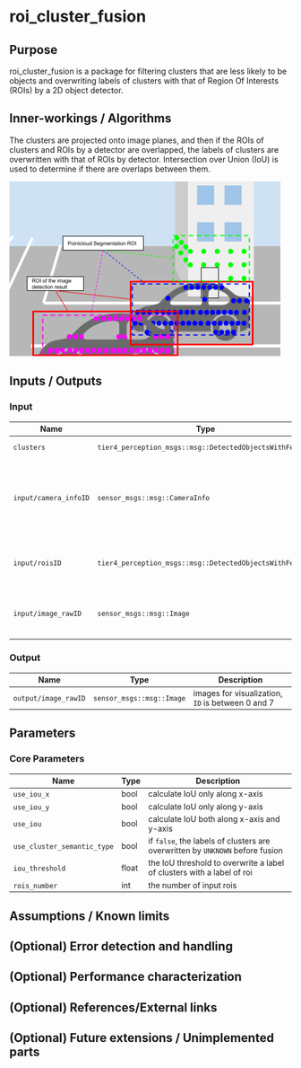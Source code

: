 # roi_cluster_fusion

## Purpose

roi_cluster_fusion is a package for filtering clusters that are less likely to be objects and overwriting labels of clusters with that of Region Of Interests (ROIs) by a 2D object detector.

## Inner-workings / Algorithms

The clusters are projected onto image planes, and then if the ROIs of clusters and ROIs by a detector are overlapped, the labels of clusters are overwritten with that of ROIs by detector. Intersection over Union (IoU) is used to determine if there are overlaps between them.

![roi_cluster_fusion_image](./images/roi_cluster_fusion.png)

## Inputs / Outputs

### Input

| Name                  | Type                                                        | Description                                                                        |
| --------------------- | ----------------------------------------------------------- | ---------------------------------------------------------------------------------- |
| `clusters`            | `tier4_perception_msgs::msg::DetectedObjectsWithFeature` | clustered pointcloud                                                               |
| `input/camera_infoID` | `sensor_msgs::msg::CameraInfo`                              | camera information to project 3d points onto image planes, `ID` is between 0 and 7 |
| `input/roisID`        | `tier4_perception_msgs::msg::DetectedObjectsWithFeature` | ROIs from each image, `ID` is between 0 and 7                                      |
| `input/image_rawID`   | `sensor_msgs::msg::Image`                                   | images for visualization, `ID` is between 0 and 7                                  |

### Output

| Name                 | Type                      | Description                                       |
| -------------------- | ------------------------- | ------------------------------------------------- |
| `output/image_rawID` | `sensor_msgs::msg::Image` | images for visualization, `ID` is between 0 and 7 |

## Parameters

### Core Parameters

| Name                        | Type  | Description                                                                   |
| --------------------------- | ----- | ----------------------------------------------------------------------------- |
| `use_iou_x`                 | bool  | calculate IoU only along x-axis                                               |
| `use_iou_y`                 | bool  | calculate IoU only along y-axis                                               |
| `use_iou`                   | bool  | calculate IoU both along x-axis and y-axis                                    |
| `use_cluster_semantic_type` | bool  | if `false`, the labels of clusters are overwritten by `UNKNOWN` before fusion |
| `iou_threshold`             | float | the IoU threshold to overwrite a label of clusters with a label of roi        |
| `rois_number`               | int   | the number of input rois                                                      |

## Assumptions / Known limits

<!-- Write assumptions and limitations of your implementation.

Example:
  This algorithm assumes obstacles are not moving, so if they rapidly move after the vehicle started to avoid them, it might collide with them.
  Also, this algorithm doesn't care about blind spots. In general, since too close obstacles aren't visible due to the sensing performance limit, please take enough margin to obstacles.
-->

## (Optional) Error detection and handling

<!-- Write how to detect errors and how to recover from them.

Example:
  This package can handle up to 20 obstacles. If more obstacles found, this node will give up and raise diagnostic errors.
-->

## (Optional) Performance characterization

<!-- Write performance information like complexity. If it wouldn't be the bottleneck, not necessary.

Example:
  ### Complexity

  This algorithm is O(N).

  ### Processing time

  ...
-->

## (Optional) References/External links

<!-- Write links you referred to when you implemented.

Example:
  [1] {link_to_a_thesis}
  [2] {link_to_an_issue}
-->

## (Optional) Future extensions / Unimplemented parts

<!-- Write future extensions of this package.

Example:
  Currently, this package can't handle the chattering obstacles well. We plan to add some probabilistic filters in the perception layer to improve it.
  Also, there are some parameters that should be global(e.g. vehicle size, max steering, etc.). These will be refactored and defined as global parameters so that we can share the same parameters between different nodes.
-->
